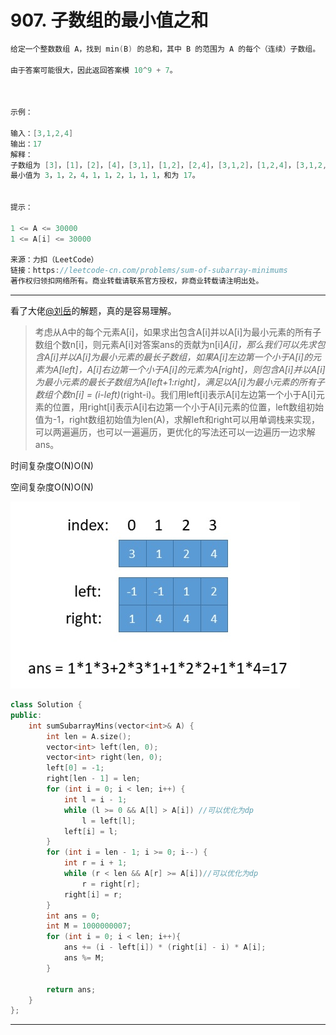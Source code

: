 # 907. 子数组的最小值之和

```c++
给定一个整数数组 A，找到 min(B) 的总和，其中 B 的范围为 A 的每个（连续）子数组。

由于答案可能很大，因此返回答案模 10^9 + 7。

 

示例：

输入：[3,1,2,4]
输出：17
解释：
子数组为 [3]，[1]，[2]，[4]，[3,1]，[1,2]，[2,4]，[3,1,2]，[1,2,4]，[3,1,2,4]。 
最小值为 3，1，2，4，1，1，2，1，1，1，和为 17。
 

提示：

1 <= A <= 30000
1 <= A[i] <= 30000

来源：力扣（LeetCode）
链接：https://leetcode-cn.com/problems/sum-of-subarray-minimums
著作权归领扣网络所有。商业转载请联系官方授权，非商业转载请注明出处。
```

---

看了大佬[@刘岳](https://leetcode-cn.com/u/smoon1989/)的解题，真的是容易理解。

> 考虑从A中的每个元素A[i]，如果求出包含A[i]并以A[i]为最小元素的所有子数组个数n[i]，则元素A[i]对答案ans的贡献为n[i]*A[i]，那么我们可以先求包含A[i]并以A[i]为最小元素的最长子数组，如果A[i]左边第一个小于A[i]的元素为A[left]，A[i]右边第一个小于A[i]的元素为A[right]，则包含A[i]并以A[i]为最小元素的最长子数组为A[left+1:right]，满足以A[i]为最小元素的所有子数组个数n[i] = (i-left)*(right-i)。我们用left[i]表示A[i]左边第一个小于A[i]元素的位置，用right[i]表示A[i]右边第一个小于A[i]元素的位置，left数组初始值为-1，right数组初始值为len(A)，求解left和right可以用单调栈来实现，可以两遍遍历，也可以一遍遍历，更优化的写法还可以一边遍历一边求解ans。

时间复杂度O(N)O(N)

空间复杂度O(N)O(N)

![img](./1.jpg)

```c++
class Solution {
public:
    int sumSubarrayMins(vector<int>& A) {
        int len = A.size();
        vector<int> left(len, 0);
        vector<int> right(len, 0);
        left[0] = -1;
        right[len - 1] = len;
        for (int i = 0; i < len; i++) {
            int l = i - 1;
            while (l >= 0 && A[l] > A[i]) //可以优化为dp
                l = left[l];
            left[i] = l;
        }
        for (int i = len - 1; i >= 0; i--) {
            int r = i + 1;
            while (r < len && A[r] >= A[i])//可以优化为dp
                r = right[r];
            right[i] = r;
        }
        int ans = 0;
        int M = 1000000007;
        for (int i = 0; i < len; i++){
            ans += (i - left[i]) * (right[i] - i) * A[i];
            ans %= M;
        }
 
        return ans;
    }
};
```

---
